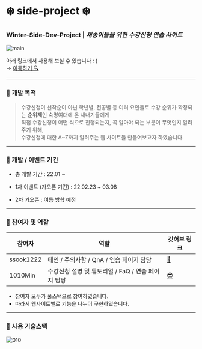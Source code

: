 # ❄️ side-project ❄️
### Winter-Side-Dev-Project | *새송이들을 위한 수강신청 연습 사이트*

![main](https://user-images.githubusercontent.com/60427387/156901651-d6cc4859-6969-4a0f-99dd-5e694ed9b4b4.png)

아래 링크에서 사용해 보실 수 있습니다 : )     
→ [이동하기 🔍](http://ec2-54-180-95-208.ap-northeast-2.compute.amazonaws.com:3000/QnA)

----

### 📝 개발 목적

> 수강신청이 선착순이 아닌 학년별, 전공별 등 여러 요인들로 수강 순위가 확정되는 **순위제**인 숙명여대에 온 새내기들에게     
직접 수강신청이 어떤 식으로 진행되는지, 꼭 알아야 되는 부분이 무엇인지 알려주기 위해,  
수강신청에 대한 A~Z까지 알려주는 웹 사이트들 만들어보고자 하였습니다.

----

### 📝 개발 / 이벤트 기간

- 총 개발 기간
: 22.01 ~ 

- 1차 이벤트 (가오픈 기간)
: 22.02.23 ~ 03.08

- 2차 가오픈
: 여름 방학 예정

----

### 📝 참여자 및 역할 

|참여자|역할|깃허브 링크|
|------|---|---|
|ssook1222|메인 / 주의사항 / QnA / 연습 페이지 담당|[🥰](https://github.com/ssook1222)|
|1010Min|수강신청 설명 및 튜토리얼 / FaQ / 연습 페이지 담당|[😎](https://github.com/1010Min)|

- 참여자 모두가 풀스택으로 참여하였습니다.
- 따라서 웹사이트별로 기능을 나누어 구현하였습니다.

----

### 📝 사용 기술스택

![010](https://user-images.githubusercontent.com/60427387/156902409-8f3f4075-b93d-42f2-8cb3-534e4df6a31d.png)





